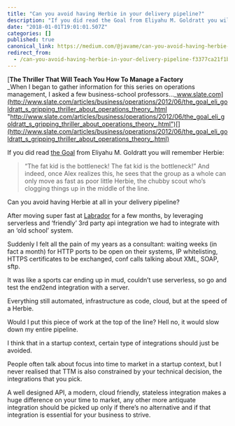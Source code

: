 ```yaml
---
title: "Can you avoid having Herbie in your delivery pipeline?"
description: "If you did read the Goal from Eliyahu M. Goldratt you will remember Herbie:"
date: "2018-01-01T19:01:01.507Z"
categories: []
published: true
canonical_link: https://medium.com/@javame/can-you-avoid-having-herbie-in-your-delivery-pipeline-f3377ca21f1b
redirect_from:
  - /can-you-avoid-having-herbie-in-your-delivery-pipeline-f3377ca21f1b
---
```


[**The Thriller That Will Teach You How To Manage a Factory**  
_When I began to gather information for this series on operations management, I asked a few business-school professors…_www.slate.com](http://www.slate.com/articles/business/operations/2012/06/the_goal_eli_goldratt_s_gripping_thriller_about_operations_theory_.html "http://www.slate.com/articles/business/operations/2012/06/the_goal_eli_goldratt_s_gripping_thriller_about_operations_theory_.html")[](http://www.slate.com/articles/business/operations/2012/06/the_goal_eli_goldratt_s_gripping_thriller_about_operations_theory_.html)

If you did read [the Goal](https://en.wikipedia.org/wiki/The_Goal_%28novel%29) from Eliyahu M. Goldratt you will remember Herbie:

> “The fat kid is the bottleneck! The fat kid is the bottleneck!” And indeed, once Alex realizes this, he sees that the group as a whole can only move as fast as poor little Herbie, the chubby scout who’s clogging things up in the middle of the line.

Can you avoid having Herbie at all in your delivery pipeline?

After moving super fast at [Labrador](https://www.thelabrador.co.uk/) for a few months, by leveraging serverless and ‘friendly’ 3rd party api integration we had to integrate with an ‘old school’ system.

Suddenly I felt all the pain of my years as a consultant: waiting weeks (in fact a month) for HTTP ports to be open on their systems, IP whitelisting, HTTPS certificates to be exchanged, conf calls talking about XML, SOAP, sftp.

It was like a sports car ending up in mud, couldn’t use serverless, so go and test the end2end integration with a server.

Everything still automated, infrastructure as code, cloud, but at the speed of a Herbie.

Would I put this piece of work at the top of the line? Hell no, it would slow down my entire pipeline.

I think that in a startup context, certain type of integrations should just be avoided.

People often talk about focus into time to market in a startup context, but I never realised that TTM is also constrained by your technical decision, the integrations that you pick.

A well designed API, a modern, cloud friendly, stateless integration makes a huge difference on your time to market, any other more antiquate integration should be picked up only if there’s no alternative and if that integration is essential for your business to strive.
